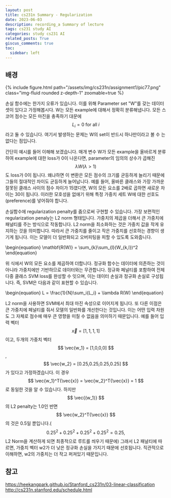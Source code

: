 ```yaml
---
layout: post
title: cs231n Summary - Regularization
date: 2023-06-03
description: recording_a Summary of lecture
tags: cs231 study AI
categories: study cs231 AI
related_posts: True
giscus_comments: true
toc:
  sidebar: left
---
```


## 배경
<div class="row mt-3">
    <div class="col-sm mt-3 mt-md-0">
        {% include figure.html path="/assets/img/cs231n/assignment1/pic77.png" class="img-fluid rounded z-depth-1" zoomable=true %}
    </div>
</div>

손실 함수에는 한가지 오류가 있습니다. 이를 위해 Parameter set "W"를 갖는 데이터셋이 있다고 가정해봅시다. W는 모든 example에 대해서 정확히 분류해냅니다. 모든 스코어 점수는 모든 마진을 충족하기 대문에 $$ L_i = 0 \; \text{for all} \; i $$ 라고 둘 수 있습니다. 여기서 발생하는 문제는 W의 set이 반드시 하나만이라고 볼 수 는 없다는 점입니다.

간단히 예시를 들어 이해해 보겠습니다. 매개 변수 W가 모든 example을 올바르게 분류하여 example에 대한 loss가 0이 나온다면, parameter의 임의의 상수가 곱해진 $$ \lambda W (\lambda > 1) $$ 도 loss가 0이 됩니다. 왜냐하면 이 변환은 모든 점수의 크기를 균등하게 늘리기 때문에 그들의 절대적인 차이도 균등하게 늘어납니다. 예를 들어, 올바른 클래스와 가장 가까운 잘못된 클래스 사이의 점수 차이가 15였다면, W의 모든 요소를 2배로 곱하면 새로운 차이는 30이 됩니다. 이러한 모호성을 없애기 위해 특정 가중치 세트 W에 대한 선호도(preference)를 넣어줘야 합니다.

손실함수에 regularization penalty를 줌으로써 구현할 수 있습니다. 가장 보편적인 regularization penaly는 L2 norm 형태입니다. 가중치의 제곱을 더해서 큰 가중치에 패널티를 주는 방식으로 작동합니다. L2 norm을 최소화하는 것은 가중치 값을 작게 유지하는 것을 의미합니다. 따라서 큰 가중치를 줄이고 작은 가중치를 선호하는 경향이 생기게 됩니다. 이는 모델이 더 일반화되고 오버피팅을 피할 수 있도록 도와줍니다.

\begin{equation} \mathbf{R(W)} = \sum_{k}\sum_{l}(W_{k,l})^2 \end{equation}

위 식에서 W의 모든 요소를 제곱하여 더합니다. 정규화 함수는 데이터에 의존하는 것이 아니라 가중치에만 기반하므로 데이터와는 무관합니다. 정규화 페널티를 포함하여 전체 다중 클래스 SVM loss를 완성할 수 잇으며, 이는 데이터 손실과 정규화 손실로 구성됩니다. 즉, SVM은 다음과 같이 표현할 수 있습니다.

\begin{equation} L = \frac{1}{N}\sum_i{L_i} + \lambda R(W) \end{equation}

L2 norm을 사용하면 SVM에서 최대 마진 속성으로 이어지게 됩니다. 또 다른 이점은 큰 가중치에 페널티를 줘서 모델의 일반화를 개선한다는 것입니다. 이는 어떤 입력 차원도 그 자체로 점수에 매우 큰 영향을 미칠 수 없음을 의미하기 때문입니다. 예를 들어 입력 벡터 $$ \vec{x} = [1,1,1,1] $$ 이고, 두개의 가중치 벡터 $$ \vec{w_1} = [1,0,0,0] $$ , $$ \vec{w_2} = [0.25,0.25,0.25,0.25] $$ 가 있다고 가정하겠습니다. 이 경우 $$ \vec{w_1}^T{\vec{x}} = \vec{w_2}^T{\vec{x}} = 1 $$로 동일한 것을 알 수 있습니다. 하지만 $$ \vec{(w_1)} $$의 L2 penalty는 1.0인 반면 $$ \vec{w_2}^T{\vec{x}} $$ 의 것은 0.5일 뿐입니다.( $$ 0.25^2 + 0.25^2 + 0.25^2 + 0.25^2 = 0.25, $$ L2 Norm을 계산하게 되면 최종적으로 루트를 씌우기 때문에) 그래서 L2 패널티에 따르면, 가중치 벡터 w2가 더 낮은 정규화 손실을 가지기 때문에 선호됩니다. 직관적으로 이해하면, w2의 가중치는 더 작고 퍼져있기 때문입니다.



## 참고
https://heekangpark.github.io/Stanford_cs231n/03-linear-classification<br>
http://cs231n.stanford.edu/schedule.html
